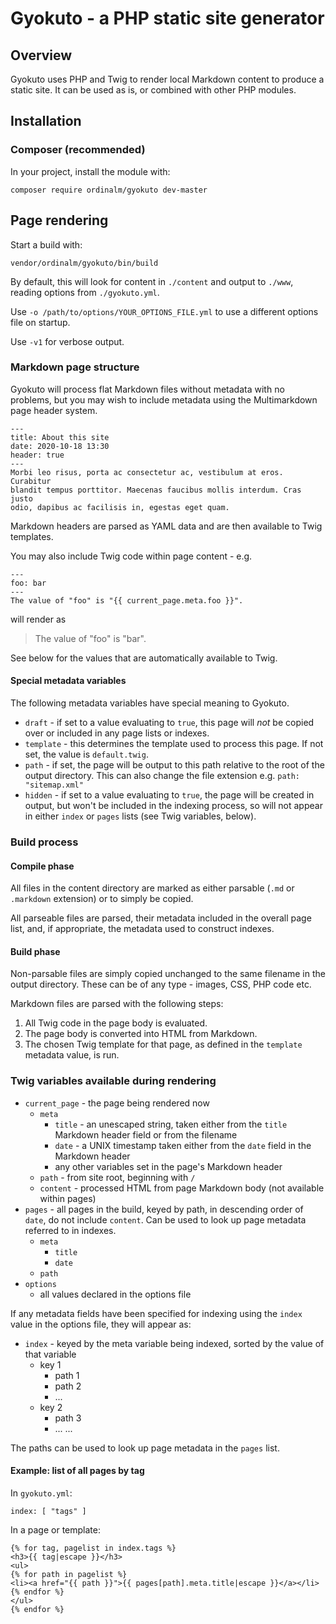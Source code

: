 # Gyokuto - a PHP static site generator

## Overview

Gyokuto uses PHP and Twig to render local Markdown content to produce a static site. It can be used as is, or combined with other PHP modules.

## Installation

### Composer (recommended)

In your project, install the module with:
```
composer require ordinalm/gyokuto dev-master
```

## Page rendering

Start a build with:

```
vendor/ordinalm/gyokuto/bin/build
```

By default, this will look for content in `./content` and output to `./www`, reading options from `./gyokuto.yml`.

Use `-o /path/to/options/YOUR_OPTIONS_FILE.yml` to use a different options file on startup.

Use `-v1` for verbose output.


### Markdown page structure

Gyokuto will process flat Markdown files without metadata with no problems, but you may wish to include metadata using the Multimarkdown page header system.

```
---
title: About this site
date: 2020-10-18 13:30
header: true
---
Morbi leo risus, porta ac consectetur ac, vestibulum at eros. Curabitur
blandit tempus porttitor. Maecenas faucibus mollis interdum. Cras justo
odio, dapibus ac facilisis in, egestas eget quam.
```

Markdown headers are parsed as YAML data and are then available to Twig templates.

You may also include Twig code within page content - e.g.

```
---
foo: bar
---
The value of "foo" is "{{ current_page.meta.foo }}".
```

will render as

> The value of "foo" is "bar".

See below for the values that are automatically available to Twig.

#### Special metadata variables

The following metadata variables have special meaning to Gyokuto.

- `draft` - if set to a value evaluating to `true`, this page will _not_ be copied over or included in any page lists or indexes.
- `template` - this determines the template used to process this page. If not set, the value is `default.twig`.
- `path` - if set, the page will be output to this path relative to the root of the output directory. This can also change the file extension e.g. `path: "sitemap.xml"`
- `hidden` - if set to a value evaluating to `true`, the page will be created in output, but won't be included in the indexing process, so will not appear in either `index` or `pages` lists (see Twig variables, below).

### Build process

#### Compile phase

All files in the content directory are marked as either parsable (`.md` or `.markdown` extension) or to simply be copied.

All parseable files are parsed, their metadata included in the overall page list, and, if appropriate, the metadata used to construct indexes.

#### Build phase

Non-parsable files are simply copied unchanged to the same filename in the output directory. These can be of any type - images, CSS, PHP code etc.

Markdown files are parsed with the following steps:

1. All Twig code in the page body is evaluated.
2. The page body is converted into HTML from Markdown.
3. The chosen Twig template for that page, as defined in the `template` metadata value, is run.

### Twig variables available during rendering

- `current_page` - the page being rendered now
    - `meta`
        - `title` - an unescaped string, taken either from the `title` Markdown header field or from the filename
        - `date` - a UNIX timestamp taken either from the `date` field in the Markdown header
        - any other variables set in the page's Markdown header
    - `path` - from site root, beginning with `/`
    - `content` - processed HTML from page Markdown body (not available within pages)
- `pages` - all pages in the build, keyed by path, in descending order of `date`, do not include `content`. Can be used to look up page metadata referred to in indexes.
    - `meta`
        - `title`
        - `date`
    - `path`
- `options`
    - all values declared in the options file

If any metadata fields have been specified for indexing using the `index` value in the options file, they will appear as:

- `index` - keyed by the meta variable being indexed, sorted by the value of that variable
    - key 1
        - path 1
        - path 2
        - ...
    - key 2
        - path 3
        - ...
    ...

The paths can be used to look up page metadata in the `pages` list.

#### Example: list of all pages by tag

In `gyokuto.yml`:
```
index: [ "tags" ]
```

In a page or template:
```
{% for tag, pagelist in index.tags %}
<h3>{{ tag|escape }}</h3>
<ul>
{% for path in pagelist %}
<li><a href="{{ path }}">{{ pages[path].meta.title|escape }}</a></li>
{% endfor %}
</ul>
{% endfor %}
```
